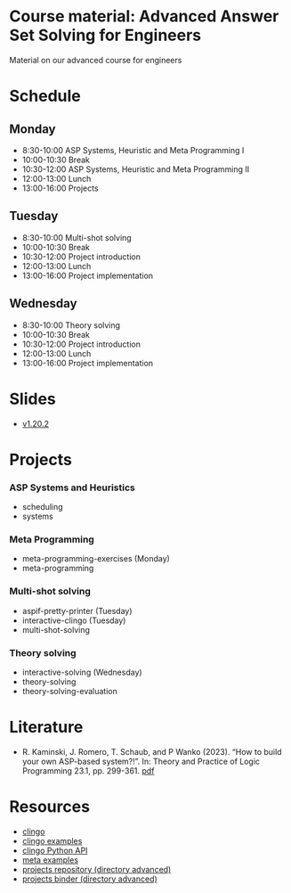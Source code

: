 # Course material: Advanced Answer Set Solving for Engineers

Material on our advanced course for engineers

# Schedule

## Monday ##

-  8:30-10:00 ASP Systems, Heuristic and Meta Programming I
- 10:00-10:30 Break
- 10:30-12:00 ASP Systems, Heuristic and Meta Programming II
- 12:00-13:00 Lunch
- 13:00-16:00 Projects

## Tuesday ##

-  8:30-10:00 Multi-shot solving
- 10:00-10:30 Break
- 10:30-12:00 Project introduction
- 12:00-13:00 Lunch
- 13:00-16:00 Project implementation

## Wednesday ##

-  8:30-10:00 Theory solving
- 10:00-10:30 Break
- 10:30-12:00 Project introduction
- 12:00-13:00 Lunch
- 13:00-16:00 Project implementation

# Slides #

- [v1.20.2](https://github.com/potassco-asp-course/course-light/releases/download/v1.20.2/main.pdf)


# Projects

### ASP Systems and Heuristics

* scheduling
* systems

### Meta Programming

* meta-programming-exercises (Monday)
* meta-programming

### Multi-shot solving

* aspif-pretty-printer (Tuesday)
* interactive-clingo (Tuesday)
* multi-shot-solving

### Theory solving

* interactive-solving (Wednesday)
* theory-solving
* theory-solving-evaluation

# Literature #


- R. Kaminski, J. Romero, T. Schaub, and P Wanko (2023).
	“How to build your own ASP-based system?!”.
	In: Theory and Practice of Logic Programming 23.1, pp. 299-361.
	[pdf](https://arxiv.org/abs/2008.06692)


# Resources #

- [clingo](https://potassco.org/clingo/)
- [clingo examples](https://github.com/potassco/clingo/tree/master/examples/clingo)
- [clingo Python API](https://potassco.org/clingo/python-api/5.6/clingo)
- [meta examples](https://github.com/potassco/clingo/tree/master/examples/reify)
- [projects repository (directory advanced)](https://github.com/potassco-asp-course/notebooks/tree/master)
- [projects binder (directory advanced)](https://mybinder.org/v2/gh/potassco-asp-course/notebooks/HEAD)
